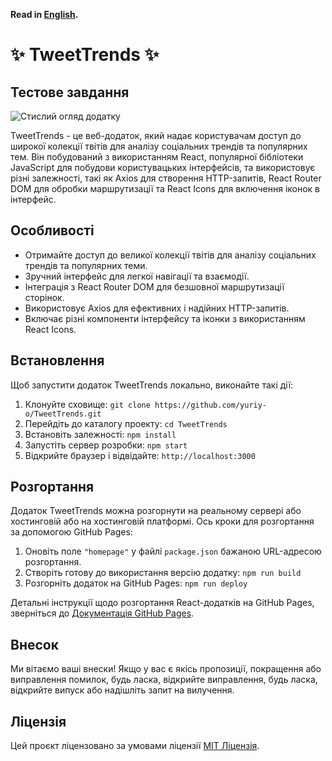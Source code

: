 **Read in [English](README.md).**

# ✨ TweetTrends ✨

## Тестове завдання

![Стислий огляд додатку](./assets/Overview.gif)

TweetTrends - це веб-додаток, який надає користувачам доступ до широкої колекції
твітів для аналізу соціальних трендів та популярних тем. Він побудований з
використанням React, популярної бібліотеки JavaScript для побудови
користувацьких інтерфейсів, та використовує різні залежності, такі як Axios для
створення HTTP-запитів, React Router DOM для обробки маршрутизації та React
Icons для включення іконок в інтерфейс.

## Особливості

- Отримайте доступ до великої колекції твітів для аналізу соціальних трендів та
  популярних теми.
- Зручний інтерфейс для легкої навігації та взаємодії.
- Інтеграція з React Router DOM для безшовної маршрутизації сторінок.
- Використовує Axios для ефективних і надійних HTTP-запитів.
- Включає різні компоненти інтерфейсу та іконки з використанням React Icons.

## Встановлення

Щоб запустити додаток TweetTrends локально, виконайте такі дії:

1. Клонуйте сховище: `git clone https://github.com/yuriy-o/TweetTrends.git`
2. Перейдіть до каталогу проекту: `cd TweetTrends`
3. Встановіть залежності: `npm install`
4. Запустіть сервер розробки: `npm start`
5. Відкрийте браузер і відвідайте: `http://localhost:3000`

## Розгортання

Додаток TweetTrends можна розгорнути на реальному сервері або хостинговій або на
хостинговій платформі. Ось кроки для розгортання за допомогою GitHub Pages:

1. Оновіть поле `"homepage"` у файлі `package.json` бажаною URL-адресою
   розгортання.
2. Створіть готову до використання версію додатку: `npm run build`
3. Розгорніть додаток на GitHub Pages: `npm run deploy`

Детальні інструкції щодо розгортання React-додатків на GitHub Pages, зверніться
до
[Документація GitHub Pages](https://docs.github.com/en/pages/getting-started-with-github-pages/creating-a-github-pages-site).

## Внесок

Ми вітаємо ваші внески! Якщо у вас є якісь пропозиції, покращення або
виправлення помилок, будь ласка, відкрийте виправлення, будь ласка, відкрийте
випуск або надішліть запит на вилучення.

## Ліцензія

Цей проєкт ліцензовано за умовами ліцензії
[MIT Ліцензія](https://github.com/yuriy-o/TweetTrends/blob/main/LICENSE).
